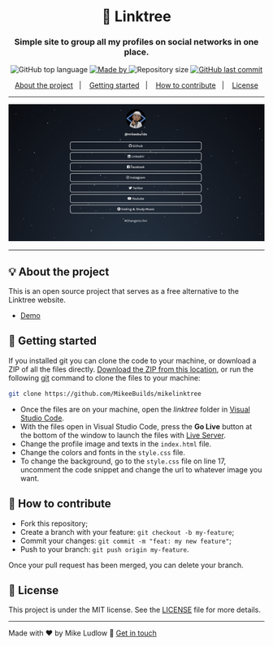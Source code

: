 <h1 align="center">🌲 Linktree</h1>
<h3 align="center">Simple site to group all my profiles on social networks in one place.</h3>

<p align="center">
  <img alt="GitHub top language" src="https://img.shields.io/github/languages/top/mikeebuilds/linktree?color=04D361&labelColor=000000">
  
  <a href="https://www.linkedin.com/in/mikeebuilds/">
    <img alt="Made by" src="https://img.shields.io/static/v1?label=made%20by&message=Mike%20Ludlow&color=04D361&labelColor=000000">
  </a>
  
  <img alt="Repository size" src="https://img.shields.io/github/repo-size/johnggli/linktree?color=04D361&labelColor=000000">
  
  <a href="https://github.com/MikeeBuilds/mikelinktree/commits/master">
    <img alt="GitHub last commit" src="https://img.shields.io/github/last-commit/MikeeBuilds/mikelinktree?color=04D361&labelColor=000000">
  </a>
</p>

<p align="center">
  <a href="#-about-the-project">About the project</a>&nbsp;&nbsp;&nbsp;|&nbsp;&nbsp;&nbsp;
  <a href="#-getting-started">Getting started</a>&nbsp;&nbsp;&nbsp;|&nbsp;&nbsp;&nbsp;
  <a href="#-how-to-contribute">How to contribute</a>&nbsp;&nbsp;&nbsp;|&nbsp;&nbsp;&nbsp;
  <a href="#-license">License</a>
</p>

---

<p align="center">
  <img alt="screenshot" src="screenshot.png">
</p>

---

## 💡 About the project

This is an open source project that serves as a free alternative to the Linktree website.
- [Demo](https://MikeeBuilds.github.io/mikelinktree)

## 🚀 Getting started

If you installed git you can clone the code to your machine, or download a ZIP of all the files directly.
[Download the ZIP from this location](https://github.com/MikeeBuilds/mikelinktree/archive/master.zip), or run the following [git](https://git-scm.com/downloads) command to clone the files to your machine:
```bash
git clone https://github.com/MikeeBuilds/mikelinktree
```
- Once the files are on your machine, open the _linktree_ folder in [Visual Studio Code](https://code.visualstudio.com/).
- With the files open in Visual Studio Code, press the **Go Live** button at the bottom of the window to launch the files with [Live Server](https://marketplace.visualstudio.com/items?itemName=ritwickdey.LiveServer).
- Change the profile image and texts in the `index.html` file.
- Change the colors and fonts in the `style.css` file.
- To change the background, go to the `style.css` file on line 17, uncomment the code snippet and change the url to whatever image you want.

## 🤔 How to contribute

- Fork this repository;
- Create a branch with your feature: `git checkout -b my-feature`;
- Commit your changes: `git commit -m "feat: my new feature"`;
- Push to your branch: `git push origin my-feature`.

Once your pull request has been merged, you can delete your branch.

## 📝 License

This project is under the MIT license. See the [LICENSE](LICENSE.md) file for more details.

---

Made with ❤️ by Mike Ludlow :wave: [Get in touch](https://MikeeBuilds.github.io/linktree)

